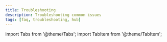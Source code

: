 ```yaml
---
title: Troubleshooting
description: Troubleshooting common issues
tags: [faq, troubleshooting, hub]
---
```


import Tabs from '@theme/Tabs';
import TabItem from '@theme/TabItem';
